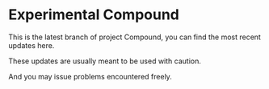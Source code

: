 # Experimental Compound

This is the latest branch of project Compound, you can find the most recent
updates here.

These updates are usually meant to be used with caution.

And you may issue problems encountered freely.
